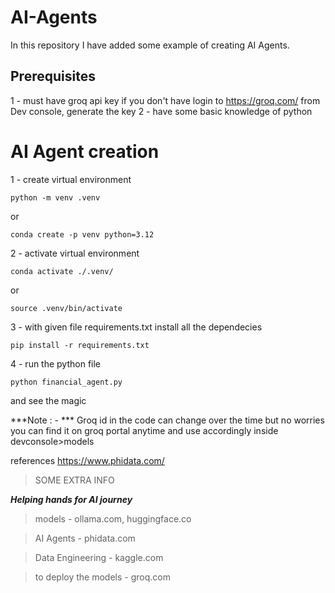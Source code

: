 # AI-Agents
In this repository I have added some example of creating AI Agents.

## Prerequisites
1 - must have groq api key if you don't have login to https://groq.com/ from Dev console, generate the key
2 - have some basic knowledge of python

# AI Agent creation

1 -  create virtual environment
```shell
python -m venv .venv
```

or 

```shell
conda create -p venv python=3.12
```

2 - activate virtual environment
```shell
conda activate ./.venv/
```
or
```shell
source .venv/bin/activate
```

3 - with given file requirements.txt install all the dependecies 
```shell
pip install -r requirements.txt
```

4 - run the python file
```shell
python financial_agent.py
```

and see the magic

***Note : - *** Groq id in the code can change over the time but no worries you can find it on groq portal anytime and use accordingly inside devconsole>models

references
https://www.phidata.com/

>  SOME EXTRA INFO

***Helping hands for AI journey***
>  models - ollama.com, huggingface.co

>  AI Agents - phidata.com

>  Data Engineering - kaggle.com

>  to deploy the models - groq.com
